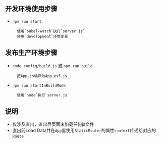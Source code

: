 ## 开发环境使用步骤

- `npm run start`
    
    
        使用`babel-watch`执行`server.js`
        使用`development`环境变量



## 发布生产环境步骤

- `node config/build.js` 或 `npm run build`

        把App.js编译为App.es5.js
    

- `npm run startInBuildMode`
    
        使用`node`执行`server.js`
   

## 说明

- 仅涉及直出，直出后页面未加载任何js文件
- 直出前Load Data并在`App`里使用`StaticRouter`的属性`context`传递给对应的`Route`